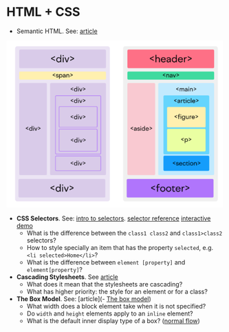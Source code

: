 # HTML + CSS


- Semantic HTML. See: [article](https://www.freecodecamp.org/news/semantic-html5-elements/)

![](images/semantic_html.png)


- **CSS Selectors**. See: [intro to selectors](https://developer.mozilla.org/en-US/docs/Learn/CSS/Building_blocks/Selectors). [selector reference](https://www.w3schools.com/cssref/css_selectors.php) [interactive demo](https://www.w3schools.com/cssref/trysel.php)
	- What is the difference between the `class1 class2` and `class1>class2` selectors?
	- How to style specially an item that has the property `selected`, e.g. `<li selected>Home</li>`?
	- What is the difference between `element [property]` and `element[property]`?
- **Cascading Stylesheets**. See [article](https://developer.mozilla.org/en-US/docs/Learn/CSS/Building_blocks/Cascade_and_inheritance)
	- What does it mean that the stylesheets are cascading? 
	- What has higher priority: the style for an element or for a class?
- **The Box Model**. See: [article](- [The box model](https://developer.mozilla.org/en-US/docs/Learn/CSS/Building_blocks/The_box_model))
	- What width does a block element take when it is not specified?
	- Do `width` and `height` elements apply to an `inline` element?
	- What is the default inner display type of a box? ([normal flow](https://developer.mozilla.org/en-US/docs/Learn/CSS/CSS_layout/Normal_Flow))



